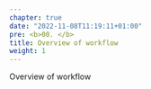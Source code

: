 ```yaml
---
chapter: true
date: "2022-11-08T11:19:11+01:00"
pre: <b>00. </b>
title: Overview of workflow
weight: 1
---
```


Overview of workflow
